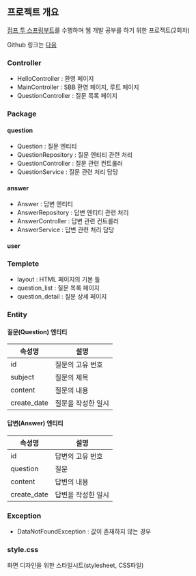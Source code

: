 ## 프로젝트 개요

[점프 투 스프링부트](https://wikidocs.net/book/7601)를 수행하며 웹 개발 공부를 하기 위한 프로젝트(2회차)

Github 링크는 [다음](https://github.com/AidennnLee/sbb-mission2.git)

### Controller

- HelloController : 환영 페이지
- MainController : SBB 환영 페이지, 루트 페이지
- QuestionController : 질문 목록 페이지

### Package

#### question

- Question : 질문 엔티티
- QuestionRepository : 질문 엔티티 관련 처리
- QuestionController : 질문 관련 컨트롤러
- QuestionService : 질문 관련 처리 담당

#### answer

- Answer : 답변 엔티티
- AnswerRepository : 답변 엔티티 관련 처리
- AnswerController : 답변 관련 컨트롤러
- AnswerService : 답변 관련 처리 담당

#### user

### Templete

- layout : HTML 페이지의 기본 틀
- question_list : 질문 목록 페이지
- question_detail : 질문 상세 페이지

### Entity

#### 질문(Question) 엔티티

|속성명|	설명|
|--|--|
|id|	질문의 고유 번호|
|subject|	질문의 제목|
|content|	질문의 내용|
|create_date|	질문을 작성한 일시|

#### 답변(Answer) 엔티티

|속성명| 	설명         |
|--|-------------|
|id| 	답변의 고유 번호  |
|question| 	질문         |
|content| 	답변의 내용     |
|create_date| 	답변을 작성한 일시 |

### Exception

- DataNotFoundException : 값이 존재하지 않는 경우

### style.css

화면 디자인을 위한 스타일시트(stylesheet, CSS파일)